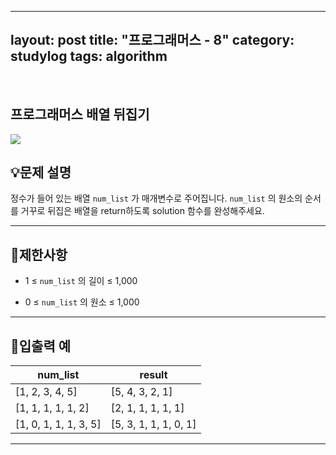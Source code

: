 ﻿
---
layout: post
title: "프로그래머스 - 8"
category: studylog
tags: algorithm
---

<br>

## 프로그래머스 배열 뒤집기


![](https://velog.velcdn.com/images/dlsdud9098/post/e1464da6-734f-4172-a5d3-8df73b71a328/image.png)
## 💡문제 설명
정수가 들어 있는 배열 ```num_list```
가 매개변수로 주어집니다. ```num_list```
의 원소의 순서를 거꾸로 뒤집은 배열을 return하도록 solution 함수를 완성해주세요.


---




## 🚫제한사항


* 1 ≤ ```num_list```
의 길이 ≤ 1,000




* 0 ≤ ```num_list```
의 원소 ≤ 1,000




---




## 🔢입출력 예




<table><thead><tr><th>num_list</th><th>result</th></tr></thead><tbody><tr><td>[1, 2, 3, 4, 5]</td><td>[5, 4, 3, 2, 1]</td></tr><tr><td>[1, 1, 1, 1, 1, 2]</td><td>[2, 1, 1, 1, 1, 1]</td></tr><tr><td>[1, 0, 1, 1, 1, 3, 5]</td><td>[5, 3, 1, 1, 1, 0, 1]</td></tr></tbody>
</table>


---




